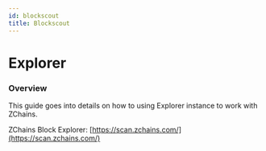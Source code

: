 ```yaml
---
id: blockscout
title: Blockscout
---
```


# Explorer

### Overview

This guide goes into details on how to using Explorer instance to work with ZChains.&#x20;

&#x20;ZChains Block Explorer:  [https://scan.zchains.com/](https://scan.zchains.com/)
